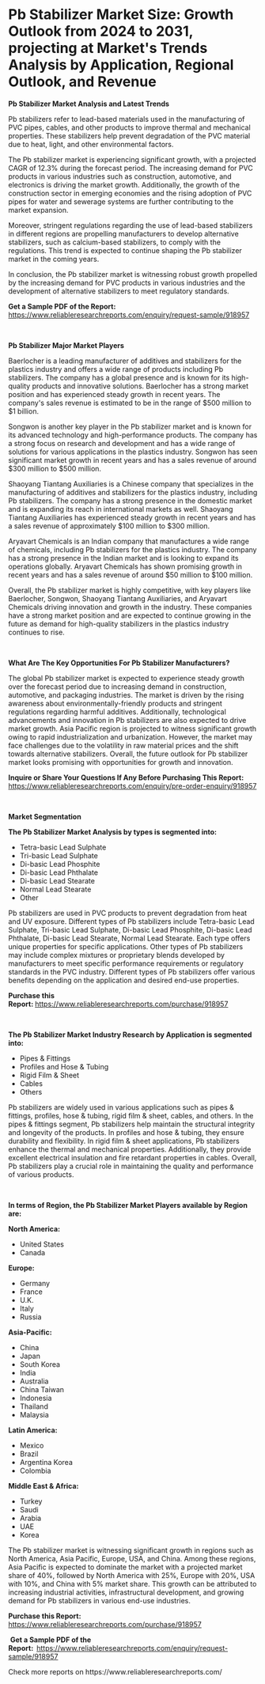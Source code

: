 <p><h1>Pb Stabilizer Market Size: Growth Outlook from 2024 to 2031, projecting at Market's Trends Analysis by Application, Regional Outlook, and Revenue</h1></p><p><strong>Pb Stabilizer Market Analysis and Latest Trends</strong></p>
<p><p>Pb stabilizers refer to lead-based materials used in the manufacturing of PVC pipes, cables, and other products to improve thermal and mechanical properties. These stabilizers help prevent degradation of the PVC material due to heat, light, and other environmental factors.</p><p>The Pb stabilizer market is experiencing significant growth, with a projected CAGR of 12.3% during the forecast period. The increasing demand for PVC products in various industries such as construction, automotive, and electronics is driving the market growth. Additionally, the growth of the construction sector in emerging economies and the rising adoption of PVC pipes for water and sewerage systems are further contributing to the market expansion.</p><p>Moreover, stringent regulations regarding the use of lead-based stabilizers in different regions are propelling manufacturers to develop alternative stabilizers, such as calcium-based stabilizers, to comply with the regulations. This trend is expected to continue shaping the Pb stabilizer market in the coming years.</p><p>In conclusion, the Pb stabilizer market is witnessing robust growth propelled by the increasing demand for PVC products in various industries and the development of alternative stabilizers to meet regulatory standards.</p></p>
<p><strong>Get a Sample PDF of the Report:&nbsp;</strong> <a href="https://www.reliableresearchreports.com/enquiry/request-sample/918957">https://www.reliableresearchreports.com/enquiry/request-sample/918957</a></p>
<p>&nbsp;</p>
<p><strong>Pb Stabilizer Major Market Players</strong></p>
<p><p>Baerlocher is a leading manufacturer of additives and stabilizers for the plastics industry and offers a wide range of products including Pb stabilizers. The company has a global presence and is known for its high-quality products and innovative solutions. Baerlocher has a strong market position and has experienced steady growth in recent years. The company's sales revenue is estimated to be in the range of $500 million to $1 billion.</p><p>Songwon is another key player in the Pb stabilizer market and is known for its advanced technology and high-performance products. The company has a strong focus on research and development and has a wide range of solutions for various applications in the plastics industry. Songwon has seen significant market growth in recent years and has a sales revenue of around $300 million to $500 million.</p><p>Shaoyang Tiantang Auxiliaries is a Chinese company that specializes in the manufacturing of additives and stabilizers for the plastics industry, including Pb stabilizers. The company has a strong presence in the domestic market and is expanding its reach in international markets as well. Shaoyang Tiantang Auxiliaries has experienced steady growth in recent years and has a sales revenue of approximately $100 million to $300 million.</p><p>Aryavart Chemicals is an Indian company that manufactures a wide range of chemicals, including Pb stabilizers for the plastics industry. The company has a strong presence in the Indian market and is looking to expand its operations globally. Aryavart Chemicals has shown promising growth in recent years and has a sales revenue of around $50 million to $100 million.</p><p>Overall, the Pb stabilizer market is highly competitive, with key players like Baerlocher, Songwon, Shaoyang Tiantang Auxiliaries, and Aryavart Chemicals driving innovation and growth in the industry. These companies have a strong market position and are expected to continue growing in the future as demand for high-quality stabilizers in the plastics industry continues to rise.</p></p>
<p>&nbsp;</p>
<p><strong>What Are The Key Opportunities For Pb Stabilizer Manufacturers?</strong></p>
<p><p>The global Pb stabilizer market is expected to experience steady growth over the forecast period due to increasing demand in construction, automotive, and packaging industries. The market is driven by the rising awareness about environmentally-friendly products and stringent regulations regarding harmful additives. Additionally, technological advancements and innovation in Pb stabilizers are also expected to drive market growth. Asia Pacific region is projected to witness significant growth owing to rapid industrialization and urbanization. However, the market may face challenges due to the volatility in raw material prices and the shift towards alternative stabilizers. Overall, the future outlook for Pb stabilizer market looks promising with opportunities for growth and innovation.</p></p>
<p><strong>Inquire or Share Your Questions If Any Before Purchasing This Report:</strong> <a href="https://www.reliableresearchreports.com/enquiry/pre-order-enquiry/918957">https://www.reliableresearchreports.com/enquiry/pre-order-enquiry/918957</a></p>
<p>&nbsp;</p>
<p><strong>Market Segmentation</strong></p>
<p><strong>The Pb Stabilizer Market Analysis by types is segmented into:</strong></p>
<p><ul><li>Tetra-basic Lead Sulphate</li><li>Tri-basic Lead Sulphate</li><li>Di-basic Lead Phosphite</li><li>Di-basic Lead Phthalate</li><li>Di-basic Lead Stearate</li><li>Normal Lead Stearate</li><li>Other</li></ul></p>
<p><p>Pb stabilizers are used in PVC products to prevent degradation from heat and UV exposure. Different types of Pb stabilizers include Tetra-basic Lead Sulphate, Tri-basic Lead Sulphate, Di-basic Lead Phosphite, Di-basic Lead Phthalate, Di-basic Lead Stearate, Normal Lead Stearate. Each type offers unique properties for specific applications. Other types of Pb stabilizers may include complex mixtures or proprietary blends developed by manufacturers to meet specific performance requirements or regulatory standards in the PVC industry. Different types of Pb stabilizers offer various benefits depending on the application and desired end-use properties.</p></p>
<p><strong>Purchase this Report:&nbsp;</strong><a href="https://www.reliableresearchreports.com/purchase/918957">https://www.reliableresearchreports.com/purchase/918957</a></p>
<p>&nbsp;</p>
<p><strong>The Pb Stabilizer Market Industry Research by Application is segmented into:</strong></p>
<p><ul><li>Pipes & Fittings</li><li>Profiles and Hose & Tubing</li><li>Rigid Film & Sheet</li><li>Cables</li><li>Others</li></ul></p>
<p><p>Pb stabilizers are widely used in various applications such as pipes & fittings, profiles, hose & tubing, rigid film & sheet, cables, and others. In the pipes & fittings segment, Pb stabilizers help maintain the structural integrity and longevity of the products. In profiles and hose & tubing, they ensure durability and flexibility. In rigid film & sheet applications, Pb stabilizers enhance the thermal and mechanical properties. Additionally, they provide excellent electrical insulation and fire retardant properties in cables. Overall, Pb stabilizers play a crucial role in maintaining the quality and performance of various products.</p></p>
<p>&nbsp;</p>
<p><strong>In terms of Region, the Pb Stabilizer Market Players available by Region are:</strong></p>
<p>
    <p> <strong> North America: </strong>
        <ul>
            <li>United States</li>
            <li>Canada</li>
        </ul>
        </p> 
    <p> <strong> Europe: </strong>
        <ul>
            <li>Germany</li>
            <li>France</li>
            <li>U.K.</li>
            <li>Italy</li>
            <li>Russia</li>
        </ul>
        </p> 
    <p> <strong> Asia-Pacific: </strong>
        <ul>
            <li>China</li>
            <li>Japan</li>
            <li>South Korea</li>
            <li>India</li>
            <li>Australia</li>
            <li>China Taiwan</li>
            <li>Indonesia</li>
            <li>Thailand</li>
            <li>Malaysia</li>
        </ul>
        </p> 
    <p> <strong> Latin America: </strong>
        <ul>
            <li>Mexico</li>
            <li>Brazil</li>
            <li>Argentina Korea</li>
            <li>Colombia</li>
        </ul>
        </p> 
    <p> <strong> Middle East & Africa: </strong>
        <ul>
            <li>Turkey</li>
            <li>Saudi</li>
            <li>Arabia</li>
            <li>UAE</li>
            <li>Korea</li>
        </ul>
    </p>
    </p>
<p><p>The Pb stabilizer market is witnessing significant growth in regions such as North America, Asia Pacific, Europe, USA, and China. Among these regions, Asia Pacific is expected to dominate the market with a projected market share of 40%, followed by North America with 25%, Europe with 20%, USA with 10%, and China with 5% market share. This growth can be attributed to increasing industrial activities, infrastructural development, and growing demand for Pb stabilizers in various end-use industries.</p></p>
<p><strong>Purchase this Report: </strong><a href="https://www.reliableresearchreports.com/purchase/918957">https://www.reliableresearchreports.com/purchase/918957</a></p>
<p>&nbsp;<strong>Get a Sample PDF of the Report:&nbsp;&nbsp;</strong><a href="https://www.reliableresearchreports.com/enquiry/request-sample/918957">https://www.reliableresearchreports.com/enquiry/request-sample/918957</a></p>
<p><strong></strong></p>
<p>Check more reports on https://www.reliableresearchreports.com/</p>